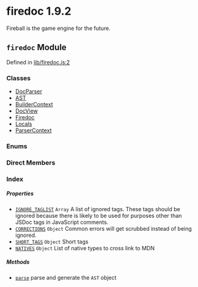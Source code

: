 
# firedoc 1.9.2

Fireball is the game engine for the future.


## `firedoc` Module



Defined in [lib/firedoc.js:2](../files/lib_firedoc.js.md#l2)






### Classes
  - [DocParser](../classes/DocParser.md)
  - [AST](../classes/AST.md)
  - [BuilderContext](../classes/BuilderContext.md)
  - [DocView](../classes/DocView.md)
  - [Firedoc](../classes/Firedoc.md)
  - [Locals](../classes/Locals.md)
  - [ParserContext](../classes/ParserContext.md)

### Enums


### Direct Members
### Index

##### Properties

  - [`IGNORE_TAGLIST`](#property-ignore_taglist) `Array` A list of ignored tags. These tags should be ignored because there is
likely to be used for purposes other than JSDoc tags in JavaScript comments.
  - [`CORRECTIONS`](#property-corrections) `Object` Common errors will get scrubbed instead of being ignored.
  - [`SHORT_TAGS`](#property-short_tags) `Object` Short tags
  - [`NATIVES`](#property-natives) `Object` List of native types to cross link to MDN



##### Methods

  - [`parse`](#method-parse) parse and generate the `AST` object




